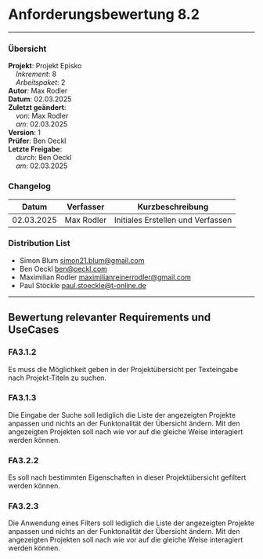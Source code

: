 # Anforderungsbewertung 8.2

---

### Übersicht

**Projekt**: Projekt Episko \
&nbsp;&nbsp;&nbsp;&nbsp;_Inkrement_: 8 \
&nbsp;&nbsp;&nbsp;&nbsp;_Arbeitspaket_: 2 \
**Autor**: Max Rodler \
**Datum**: 02.03.2025 \
**Zuletzt geändert**: \
&nbsp;&nbsp;&nbsp;&nbsp;_von_: Max Rodler \
&nbsp;&nbsp;&nbsp;&nbsp;_am_: 02.03.2025 \
**Version**: 1 \
**Prüfer**: Ben Oeckl \
**Letzte Freigabe**: \
&nbsp;&nbsp;&nbsp;&nbsp;_durch_: Ben Oeckl \
&nbsp;&nbsp;&nbsp;&nbsp;_am_: 02.03.2025

### Changelog

| Datum      | Verfasser  | Kurzbeschreibung                  |
|------------|------------|-----------------------------------|
| 02.03.2025 | Max Rodler | Initiales Erstellen und Verfassen |

### Distribution List

- Simon Blum <simon21.blum@gmail.com>
- Ben Oeckl <ben@oeckl.com>
- Maximilian Rodler <maximilianreinerrodler@gmail.com>
- Paul Stöckle <paul.stoeckle@t-online.de>

---

## Bewertung relevanter Requirements und UseCases

### FA3.1.2

Es muss die Möglichkeit geben in der Projektübersicht per Texteingabe nach Projekt-Titeln zu suchen.

### FA3.1.3

Die Eingabe der Suche soll lediglich die Liste der angezeigten Projekte anpassen und nichts an der Funktonalität der Übersicht ändern. Mit den angezeigten Projekten soll nach wie vor auf die gleiche Weise interagiert werden können.

### FA3.2.2

Es soll nach bestimmten Eigenschaften in dieser Projektübersicht gefiltert werden können.

### FA3.2.3

Die Anwendung eines Filters soll lediglich die Liste der angezeigten Projekte anpassen und nichts an der Funktonalität der Übersicht ändern. Mit den angezeigten Projekten soll nach wie vor auf die gleiche Weise interagiert werden können.
